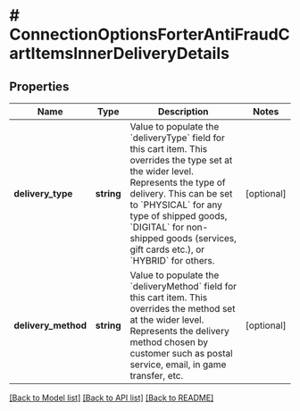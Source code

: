 # # ConnectionOptionsForterAntiFraudCartItemsInnerDeliveryDetails

## Properties

Name | Type | Description | Notes
------------ | ------------- | ------------- | -------------
**delivery_type** | **string** | Value to populate the &#x60;deliveryType&#x60; field for this cart item. This overrides the type set at the wider level.  Represents the type of delivery. This can be set to &#x60;PHYSICAL&#x60; for any type of shipped goods, &#x60;DIGITAL&#x60; for non-shipped goods (services, gift cards etc.), or &#x60;HYBRID&#x60; for others. | [optional]
**delivery_method** | **string** | Value to populate the &#x60;deliveryMethod&#x60; field for this cart item. This overrides the method set at the wider level.  Represents the delivery method chosen by customer such as postal service, email, in game transfer, etc. | [optional]

[[Back to Model list]](../../README.md#models) [[Back to API list]](../../README.md#endpoints) [[Back to README]](../../README.md)
